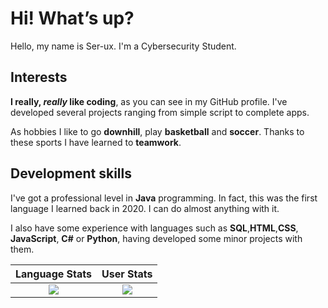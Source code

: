 # Hi! What’s up?

Hello, my name is Ser-ux. I'm a Cybersecurity Student.

## Interests

**I really, _really_ like coding**, as you can see in my GitHub profile. I've developed several projects ranging from simple script to complete apps.

As hobbies I like to go **downhill**, play **basketball** and **soccer**. Thanks to these sports I have learned to **teamwork**.

## Development skills

I've got a professional level in **Java** programming. In fact, this was the first language I learned back in 2020. I can do almost anything with it.

I also have some experience with languages such as **SQL**,**HTML**,**CSS**, **JavaScript**, **C#** or **Python**, having developed some minor projects with them.

Language Stats             |  User Stats
:-------------------------:|:-------------------------:
![](https://github-readme-stats.vercel.app/api/top-langs/?username=Serg-ux&langs_count=10&layout=compact&theme=dark&hide_title=true&exclude_repo=DLND,elmctron)  |  ![](https://github-readme-stats.vercel.app/api?username=Serg-ux&count_private=true&show_icons=true&theme=dark&hide_title=true)
